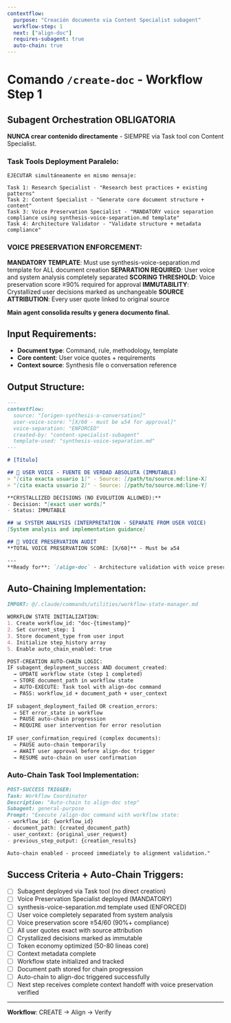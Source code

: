 ```yaml
---
contextflow:
  purpose: "Creación documento via Content Specialist subagent"
  workflow-step: 1
  next: ["align-doc"]
  requires-subagent: true
  auto-chain: true
---
```


# Comando `/create-doc` - Workflow Step 1

## Subagent Orchestration OBLIGATORIA

**NUNCA crear contenido directamente** - SIEMPRE via Task tool con Content Specialist.

### Task Tools Deployment Paralelo:
```
EJECUTAR simultáneamente en mismo mensaje:

Task 1: Research Specialist - "Research best practices + existing patterns"
Task 2: Content Specialist - "Generate core document structure + content"
Task 3: Voice Preservation Specialist - "MANDATORY voice separation compliance using synthesis-voice-separation.md template"
Task 4: Architecture Validator - "Validate structure + metadata compliance"
```

### VOICE PRESERVATION ENFORCEMENT:
**MANDATORY TEMPLATE**: Must use synthesis-voice-separation.md template for ALL document creation
**SEPARATION REQUIRED**: User voice and system analysis completely separated
**SCORING THRESHOLD**: Voice preservation score ≥90% required for approval
**IMMUTABILITY**: Crystallized user decisions marked as unchangeable
**SOURCE ATTRIBUTION**: Every user quote linked to original source

**Main agent consolida results y genera documento final.**

## Input Requirements:
- **Document type**: Command, rule, methodology, template
- **Core content**: User voice quotes + requirements
- **Context source**: Synthesis file o conversation reference

## Output Structure:
```markdown
---
contextflow:
  source: "[origen-synthesis-o-conversation]"
  user-voice-score: "[X/60 - must be ≥54 for approval]"
  voice-separation: "ENFORCED"
  created-by: "content-specialist-subagent"
  template-used: "synthesis-voice-separation.md"
---

# [Título]

## 👤 USER VOICE - FUENTE DE VERDAD ABSOLUTA (IMMUTABLE)
> "[cita exacta usuario 1]" - Source: [/path/to/source.md:line-X]
> "[cita exacta usuario 2]" - Source: [/path/to/source.md:line-Y]

**CRYSTALLIZED DECISIONS (NO EVOLUTION ALLOWED):**
- Decision: "[exact user words]"
- Status: IMMUTABLE

## 📊 SYSTEM ANALYSIS (INTERPRETATION - SEPARATE FROM USER VOICE)
[System analysis and implementation guidance]

## 🔗 VOICE PRESERVATION AUDIT
**TOTAL VOICE PRESERVATION SCORE: [X/60]** - Must be ≥54

---
**Ready for**: `/align-doc` - Architecture validation with voice preservation verified
```

## Auto-Chaining Implementation:

```markdown
IMPORT: @/.claude/commands/utilities/workflow-state-manager.md

WORKFLOW STATE INITIALIZATION:
1. Create workflow_id: "doc-{timestamp}"
2. Set current_step: 1
3. Store document_type from user input
4. Initialize step_history array
5. Enable auto_chain_enabled: true

POST-CREATION AUTO-CHAIN LOGIC:
IF subagent_deployment_success AND document_created:
  → UPDATE workflow state (step 1 completed)
  → STORE document_path in workflow state
  → AUTO-EXECUTE: Task tool with align-doc command
  → PASS: workflow_id + document_path + user_context
  
IF subagent_deployment_failed OR creation_errors:
  → SET error_state in workflow
  → PAUSE auto-chain progression
  → REQUIRE user intervention for error resolution
  
IF user_confirmation_required (complex documents):
  → PAUSE auto-chain temporarily
  → AWAIT user approval before align-doc trigger
  → RESUME auto-chain on user confirmation
```

### Auto-Chain Task Tool Implementation:
```markdown
POST-SUCCESS TRIGGER:
Task: Workflow Coordinator
Description: "Auto-chain to align-doc step"
Subagent: general-purpose
Prompt: "Execute /align-doc command with workflow state:
- workflow_id: {workflow_id}
- document_path: {created_document_path}
- user_context: {original_user_request}
- previous_step_output: {creation_results}

Auto-chain enabled - proceed immediately to alignment validation."
```

## Success Criteria + Auto-Chain Triggers:
- [ ] Subagent deployed via Task tool (no direct creation)
- [ ] Voice Preservation Specialist deployed (MANDATORY)
- [ ] synthesis-voice-separation.md template used (ENFORCED)
- [ ] User voice completely separated from system analysis
- [ ] Voice preservation score ≥54/60 (90%+ compliance)
- [ ] All user quotes exact with source attribution
- [ ] Crystallized decisions marked as immutable
- [ ] Token economy optimized (50-80 líneas core)
- [ ] Context metadata complete
- [ ] Workflow state initialized and tracked
- [ ] Document path stored for chain progression
- [ ] Auto-chain to align-doc triggered successfully
- [ ] Next step receives complete context handoff with voice preservation verified

---
**Workflow**: CREATE → Align → Verify